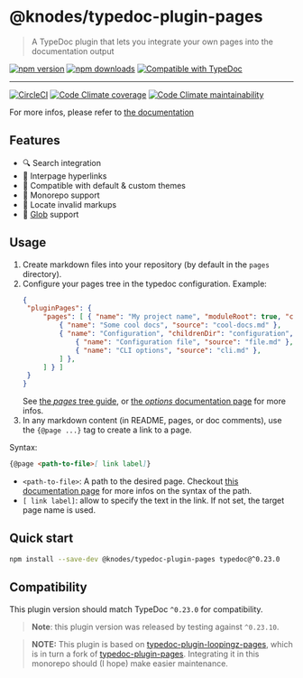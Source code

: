 <!-- HEADER -->
# @knodes/typedoc-plugin-pages

> A TypeDoc plugin that lets you integrate your own pages into the documentation output

[![npm version](https://img.shields.io/npm/v/@knodes/typedoc-plugin-pages?style=for-the-badge)](https://www.npmjs.com/package/@knodes/typedoc-plugin-pages)
[![npm downloads](https://img.shields.io/npm/dm/@knodes/typedoc-plugin-pages?style=for-the-badge)](https://www.npmjs.com/package/@knodes/typedoc-plugin-pages)
[![Compatible with TypeDoc](https://img.shields.io/badge/For%20typedoc-^0.23.0-green?logo=npm&style=for-the-badge)](https://www.npmjs.com/package/typedoc)

---

[![CircleCI](https://img.shields.io/circleci/build/github/KnodesCommunity/typedoc-plugins/main?style=for-the-badge)](https://circleci.com/gh/KnodesCommunity/typedoc-plugins/tree/main)
[![Code Climate coverage](https://img.shields.io/codeclimate/coverage-letter/KnodesCommunity/typedoc-plugins?style=for-the-badge)](https://codeclimate.com/github/KnodesCommunity/typedoc-plugins)
[![Code Climate maintainability](https://img.shields.io/codeclimate/maintainability/KnodesCommunity/typedoc-plugins?style=for-the-badge)](https://codeclimate.com/github/KnodesCommunity/typedoc-plugins)

For more infos, please refer to [the documentation](https://knodescommunity.github.io/typedoc-plugins/modules/_knodes_typedoc_plugin_pages.html)
<!-- HEADER end -->

## Features

- 🔍 Search integration
- 🔗 Interpage hyperlinks
- 🎨 Compatible with default & custom themes
- 📁 Monorepo support
- 🎯 Locate invalid markups
- 🔅 [Glob](https://www.npmjs.com/package/glob) support

## Usage

1. Create markdown files into your repository (by default in the `pages` directory).
2. Configure your pages tree in the typedoc configuration. Example:
   ```json
   {
   	"pluginPages": {
   		"pages": [ { "name": "My project name", "moduleRoot": true, "children": [
   			{ "name": "Some cool docs", "source": "cool-docs.md" },
   			{ "name": "Configuration", "childrenDir": "configuration", "children": [
   				{ "name": "Configuration file", "source": "file.md" },
   				{ "name": "CLI options", "source": "cli.md" },
   			] },
   		] } ]
   	}
   }
   ```
   See [the *pages* tree guide](https://knodescommunity.github.io/typedoc-plugins/_knodes_typedoc_plugin_pages/pages/pages-tree/index.html), or [the *options* documentation page](https://knodescommunity.github.io/typedoc-plugins/_knodes_typedoc_plugin_pages/pages/options.html) for more infos.
3. In any markdown content (in README, pages, or doc comments), use the `{@page ...}` tag to create a link to a page.

Syntax:

```md
{@page <path-to-file>[ link label]}
```

* `<path-to-file>`: A path to the desired page. Checkout [this documentation page](https://knodescommunity.github.io/typedoc-plugins/_knodes_typedoc_pluginutils/pages/resolving-paths.html) for more infos on the syntax of the path.
* `[ link label]`: allow to specify the text in the link. If not set, the target page name is used.

<!-- INSTALL -->
## Quick start

```sh
npm install --save-dev @knodes/typedoc-plugin-pages typedoc@^0.23.0
```

## Compatibility

This plugin version should match TypeDoc `^0.23.0` for compatibility.

> **Note**: this plugin version was released by testing against `^0.23.10`.
<!-- INSTALL end -->

> **NOTE:** This plugin is based on [typedoc-plugin-loopingz-pages](https://github.com/loopingz/typedoc-plugin-loopingz-pages), which is in turn a fork of [typedoc-plugin-pages](https://github.com/mipatterson/typedoc-plugin-pages). Integrating it in this monorepo should (I hope) make easier maintenance.<!-- INSTALL -->


